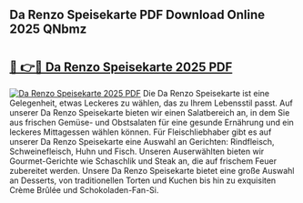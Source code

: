 ## Da Renzo Speisekarte PDF Download Online 2025 QNbmz

# <h2><a href="http://gc6iho.nevu.top/?p=Da+Renzo+Speisekarte">🔗 👉🔴 Da Renzo Speisekarte 2025 PDF</a></h2>

[![Da Renzo Speisekarte 2025 PDF](https://i.imgur.com/dBaPXMq.png)](http://gc6iho.nevu.top/?p=Da+Renzo+Speisekarte)
Die Da Renzo Speisekarte ist eine Gelegenheit, etwas Leckeres zu wählen, das zu Ihrem Lebensstil passt. Auf unserer Da Renzo Speisekarte bieten wir einen Salatbereich an, in dem Sie aus frischen Gemüse- und Obstsalaten für eine gesunde Ernährung und ein leckeres Mittagessen wählen können. Für Fleischliebhaber gibt es auf unserer Da Renzo Speisekarte eine Auswahl an Gerichten: Rindfleisch, Schweinefleisch, Huhn und Fisch. Unseren Auserwählten bieten wir Gourmet-Gerichte wie Schaschlik und Steak an, die auf frischem Feuer zubereitet werden. Unsere Da Renzo Speisekarte bietet eine große Auswahl an Desserts, von traditionellen Torten und Kuchen bis hin zu exquisiten Crème Brûlée und Schokoladen-Fan-Si.
